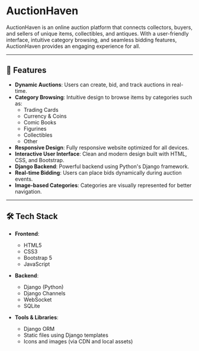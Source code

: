 # AuctionHaven

AuctionHaven is an online auction platform that connects collectors, buyers, and sellers of unique items, collectibles, and antiques. With a user-friendly interface, intuitive category browsing, and seamless bidding features, AuctionHaven provides an engaging experience for all.

---

## 🌟 Features

- **Dynamic Auctions**: Users can create, bid, and track auctions in real-time.
- **Category Browsing**: Intuitive design to browse items by categories such as:
  - Trading Cards
  - Currency & Coins
  - Comic Books
  - Figurines
  - Collectibles
  - Other
- **Responsive Design**: Fully responsive website optimized for all devices.
- **Interactive User Interface**: Clean and modern design built with HTML, CSS, and Bootstrap.
- **Django Backend**: Powerful backend using Python's Django framework.
- **Real-time Bidding**: Users can place bids dynamically during auction events.
- **Image-based Categories**: Categories are visually represented for better navigation.

---

## 🛠️ Tech Stack

- **Frontend**:
  - HTML5
  - CSS3
  - Bootstrap 5
  - JavaScript

- **Backend**:
  - Django (Python)
  - Django Channels
  - WebSocket
  - SQLite

- **Tools & Libraries**:
  - Django ORM
  - Static files using Django templates
  - Icons and images (via CDN and local assets)


